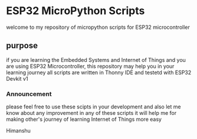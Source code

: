 # ESP32 MicroPython Scripts 
welcome to my repository of micropython scripts for ESP32 microcontroller 

## purpose 
if you are learning the Embedded Systems and Internet of Things and you are using ESP32 Microcontroller, this repository may help you in your learning journey
all scripts are written in Thonny IDE and testetd with ESP32 Devkit v1 

### Announcement 
please feel free to use these scipts in your development and also let me know about any improvement in any of these scripts 
it will help me for making other's journey of learning Internet of Things more easy 

Himanshu 
